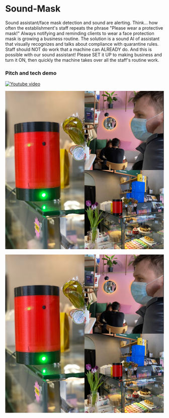 # Sound-Mask
Sound assistant/face mask detection and sound are alerting.  Think… how often the establishment's staff repeats the phrase "Please wear a protective mask!"  Always notifying and reminding clients to wear a face protection mask is growing a business routine.  The solution is a sound AI of assistant that visually recognizes and talks about compliance with quarantine rules.  Staff should NOT do work that a machine can ALREADY do.  And this is possible with our sound assistant!  Please SET it UP to making business and turn it ON, then quickly the machine takes over all the staff's routine work.

### Pitch and tech demo

[![Youtube video](Sound-Mask-00009.jpg)](https://youtu.be/g_8TsaBLEg0 "Youtube Video")


![images](/images/Sound-Mask-00005.JPG)


![images](/images/Sound-Mask-00005.JPG)
